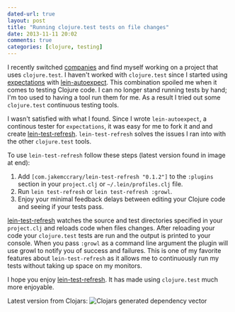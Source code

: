 ```yaml
---
dated-url: true
layout: post
title: "Running clojure.test tests on file changes"
date: 2013-11-11 20:02
comments: true
categories: [clojure, testing]
---
```


I recently switched [companies](http://outpace.com) and find myself working
on a project that uses `clojure.test`. I haven't worked with
`clojure.test` since I started using
[expectations](https://github.com/jaycfields/expectations) with
[lein-autoexpect](https://github.com/jakemcc/lein-autoexpect). This
combination spoiled me when it comes to testing Clojure code. I
can no longer stand running tests by hand; I'm too used to having a
tool run them for me. As a result I tried out some
`clojure.test` continuous testing tools.

I wasn't satisfied with what I found. Since I wrote `lein-autoexpect`,
a continous tester for `expectations`, it was easy for me to fork it
and and create
[lein-test-refresh](https://github.com/jakemcc/lein-test-refresh).
`lein-test-refresh` solves the issues I ran into with the other
`clojure.test` tools.

To use `lein-test-refresh` follow these steps (latest version found in
image at end):

1. Add `[com.jakemccrary/lein-test-refresh "0.1.2"]` to the `:plugins`
section in your `project.clj` or `~/.lein/profiles.clj` file.
1. Run `lein test-refresh` or `lein test-refresh :growl`.
1. Enjoy your minimal feedback delays between editing your Clojure
   code and seeing if your tests pass.

[lein-test-refresh](https://github.com/jakemcc/lein-test-refresh)
watches the source and test directories specified in your
`project.clj` and reloads code when files changes. After reloading
your code your `clojure.test` tests are run and the output is printed
to your console. When you pass `:growl` as a command line argument the
plugin will use growl to notify you of success and failures. This is
one of my favorite features about `lein-test-refresh` as it allows me
to continuously run my tests without taking up space on my monitors.

I hope you enjoy
[lein-test-refresh](https://github.com/jakemcc/lein-test-refresh). It
has made using `clojure.test` much more enjoyable.

Latest version from Clojars:
![Clojars generated dependency vector](https://clojars.org/com.jakemccrary/lein-test-refresh/latest-version.svg)